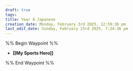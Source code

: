 ```yaml
---
draft: true
tags: 
title: Year 8 Japanese
creation_date: Monday, February 3rd 2025, 12:59:30 pm
last_edit_date: Sunday, February 23rd 2025, 7:24:36 pm
---
```


%% Begin Waypoint %%

- **[[My Sports Hero]]**

%% End Waypoint %%
